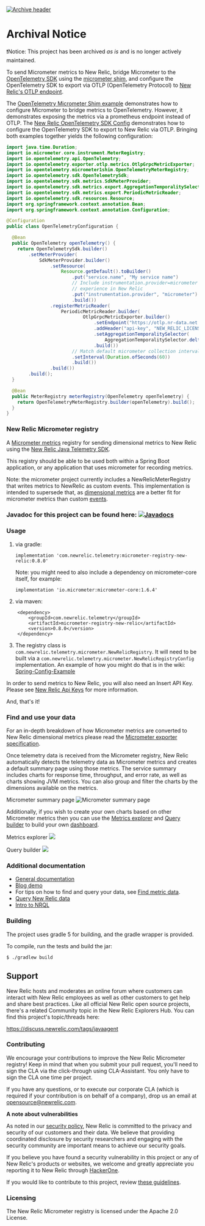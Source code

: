 [![Archive header](https://github.com/newrelic/opensource-website/raw/master/src/images/categories/Archived.png)](https://opensource.newrelic.com/oss-category/#archived)

# Archival Notice

❗Notice: This project has been archived _as is_ and is no longer actively maintained.

To send Micrometer metrics to New Relic, bridge Micrometer to the [OpenTelemetry SDK](https://github.com/open-telemetry/opentelemetry-java) using the [micrometer shim](https://github.com/open-telemetry/opentelemetry-java/tree/main/micrometer1-shim), and configure the OpenTelemetry SDK to export via OTLP (OpenTelemetry Protocol) to [New Relic's OTLP endpoint](https://docs.newrelic.com/docs/more-integrations/open-source-telemetry-integrations/opentelemetry/opentelemetry-setup).

The [OpenTelemetry Micrometer Shim example](https://github.com/open-telemetry/opentelemetry-java-docs/tree/main/micrometer-shim) demonstrates how to configure Micrometer to bridge metrics to OpenTelemetry. However, it demonstrates exposing the metrics via a prometheus endpoint instead of OTLP. The [New Relic OpenTelemetry SDK Config](https://github.com/newrelic/newrelic-opentelemetry-examples/tree/main/java/sdk-nr-config) demonstrates how to configure the OpenTelemetry SDK to export to New Relic via OTLP. Bringing both examples together yields the following configuration:

```java
import java.time.Duration;
import io.micrometer.core.instrument.MeterRegistry;
import io.opentelemetry.api.OpenTelemetry;
import io.opentelemetry.exporter.otlp.metrics.OtlpGrpcMetricExporter;
import io.opentelemetry.micrometer1shim.OpenTelemetryMeterRegistry;
import io.opentelemetry.sdk.OpenTelemetrySdk;
import io.opentelemetry.sdk.metrics.SdkMeterProvider;
import io.opentelemetry.sdk.metrics.export.AggregationTemporalitySelector;
import io.opentelemetry.sdk.metrics.export.PeriodicMetricReader;
import io.opentelemetry.sdk.resources.Resource;
import org.springframework.context.annotation.Bean;
import org.springframework.context.annotation.Configuration;

@Configuration
public class OpenTelemetryConfiguration {

  @Bean
  public OpenTelemetry openTelemetry() {
    return OpenTelemetrySdk.builder()
        .setMeterProvider(
            SdkMeterProvider.builder()
                .setResource(
                    Resource.getDefault().toBuilder()
                        .put("service.name", "My service name")
                        // Include instrumentation.provider=micrometer to enable micrometer metrics
                        // experience in New Relic
                        .put("instrumentation.provider", "micrometer")
                        .build())
                .registerMetricReader(
                    PeriodicMetricReader.builder(
                            OtlpGrpcMetricExporter.builder()
                                .setEndpoint("https://otlp.nr-data.net:4317")
                                .addHeader("api-key", "NEW_RELIC_LICENSE_KEY")
                                .setAggregationTemporalitySelector(
                                    AggregationTemporalitySelector.deltaPreferred())
                                .build())
                        // Match default micrometer collection interval of 60 seconds 
                        .setInterval(Duration.ofSeconds(60))
                        .build())
                .build())
        .build();
  }

  @Bean
  public MeterRegistry meterRegistry(OpenTelemetry openTelemetry) {
    return OpenTelemetryMeterRegistry.builder(openTelemetry).build();
  }
}
```

### New Relic Micrometer registry

A [Micrometer metrics](https://micrometer.io/) registry for sending dimensional metrics to New Relic using the [New Relic Java Telemetry SDK](https://github.com/newrelic/newrelic-telemetry-sdk-java).

This registry should be able to be used both within a Spring Boot application, or any application that uses
micrometer for recording metrics.

Note: the micrometer project currently includes a NewRelicMeterRegistry that writes metrics to NewRelic as 
custom events. This implementation is intended to supersede that, as [dimensional metrics](https://docs.newrelic.com/docs/using-new-relic/data/understand-data/new-relic-data-types#dimensional-metrics) are a better fit for micrometer metrics than custom [events](https://docs.newrelic.com/docs/using-new-relic/data/understand-data/new-relic-data-types#events-new-relic). 

### Javadoc for this project can be found here: [![Javadocs][javadoc-image]][javadoc-url]

[javadoc-image]: https://www.javadoc.io/badge/com.newrelic.telemetry/micrometer-registry-new-relic.svg
[javadoc-url]: https://www.javadoc.io/doc/com.newrelic.telemetry/micrometer-registry-new-relic

### Usage

1) via gradle: 
  
    `implementation 'com.newrelic.telemetry:micrometer-registry-new-relic:0.8.0'`

    Note: you might need to also include a dependency on micrometer-core itself, for example:

    `implementation 'io.micrometer:micrometer-core:1.6.4'`
    
2) via maven:

```
    <dependency>
        <groupId>com.newrelic.telemetry</groupId>
        <artifactId>micrometer-registry-new-relic</artifactId>
        <version>0.8.0</version>
    </dependency>
```

3) The registry class is `com.newrelic.telemetry.micrometer.NewRelicRegistry`. 
It will need to be built via a `com.newrelic.telemetry.micrometer.NewRelicRegistryConfig` implementation. An example of how you might do that is in the wiki: [Spring-Config-Example](https://github.com/newrelic/micrometer-registry-newrelic/wiki/Spring-Config-Example)

In order to send metrics to New Relic, you will also need an Insert API Key. Please see [New Relic Api Keys](https://docs.newrelic.com/docs/apis/get-started/intro-apis/types-new-relic-api-keys#) for more information.

And, that's it!

### Find and use your data

For an in-depth breakdown of how Micrometer metrics are converted to New Relic dimensional metrics please read the [Micrometer exporter specification](https://github.com/newrelic/newrelic-exporter-specs/tree/master/micrometer).

Once telemetry data is received from the Micrometer registry, New Relic automatically detects the telemetry data as Micrometer metrics and creates a default summary page using those metrics. The service summary includes charts for response time, throughput, and error rate, as well as charts showing JVM metrics. You can also group and filter the charts by the dimensions available on the metrics.

Micrometer summary page
![Micrometer summary page](images/micrometer-nerdlet.png)

Additionally, if you wish to create your own charts based on other Micrometer metrics then you can use the [Metrics explorer](https://docs.newrelic.com/docs/insights/use-insights-ui/explore-data/metric-explorer-search-chart-metric-timeslice-data) and [Query builder](https://docs.newrelic.com/docs/query-your-data/explore-query-data/query-builder/introduction-query-builder) to build your own [dashboard](https://docs.newrelic.com/docs/query-your-data/explore-query-data/dashboards/introduction-dashboards).

Metrics explorer
![](images/metrics-explorer.png)

Query builder
![](images/query-builder.png)

### Additional documentation

* [General documentation](https://docs.newrelic.com/docs/integrations/open-source-telemetry-integrations/micrometer/micrometer-metrics-registry)
* [Blog demo](https://blog.newrelic.com/product-news/how-to-monitor-spring-boot-applications-using-micrometer-metrics/)
* For tips on how to find and query your data, see [Find metric data](https://docs.newrelic.com/docs/data-ingest-apis/get-data-new-relic/metric-api/introduction-metric-api#find-data).
* [Query New Relic data](https://docs.newrelic.com/docs/using-new-relic/data/understand-data/query-new-relic-data)
* [Intro to NRQL](https://docs.newrelic.com/docs/query-data/nrql-new-relic-query-language/getting-started/introduction-nrql)

### Building

The project uses gradle 5 for building, and the gradle wrapper is provided.

To compile, run the tests and build the jar:

`$ ./gradlew build`

## Support

New Relic hosts and moderates an online forum where customers can interact with New Relic employees as well as other customers to get help and share best practices. Like all official New Relic open source projects, there's a related Community topic in the New Relic Explorers Hub. You can find this project's topic/threads here:

https://discuss.newrelic.com/tags/javaagent

### Contributing

We encourage your contributions to improve the New Relic Micrometer registry! Keep in mind that when you submit your pull request, you'll need to sign the CLA via the click-through using CLA-Assistant. You only have to sign the CLA one time per project.

If you have any questions, or to execute our corporate CLA (which is required if your contribution is on behalf of a company), drop us an email at opensource@newrelic.com.

**A note about vulnerabilities**

As noted in our [security policy](../../security/policy), New Relic is committed to the privacy and security of our customers and their data. We believe that providing coordinated disclosure by security researchers and engaging with the security community are important means to achieve our security goals.

If you believe you have found a security vulnerability in this project or any of New Relic's products or websites, we welcome and greatly appreciate you reporting it to New Relic through [HackerOne](https://hackerone.com/newrelic).

If you would like to contribute to this project, review [these guidelines](./CONTRIBUTING.md).

### Licensing

The New Relic Micrometer registry is licensed under the Apache 2.0 License.
